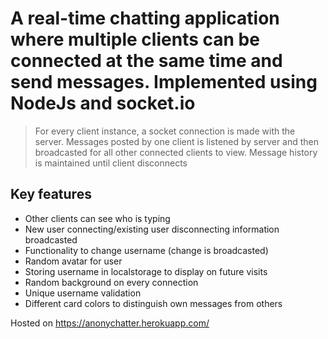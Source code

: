 # A real-time chatting application where multiple clients can be connected at the same time and send messages. Implemented using NodeJs and socket.io

> For every client instance, a socket connection is made with the server. Messages posted by one client is listened by server and then broadcasted for all other connected clients to view. Message history is maintained until client disconnects

## Key features
- Other clients can see who is typing
- New user connecting/existing user disconnecting information broadcasted
- Functionality to change username (change is broadcasted)
- Random avatar for user
- Storing username in localstorage to display on future visits
- Random background on every connection
- Unique username validation
- Different card colors to distinguish own messages from others  

Hosted on https://anonychatter.herokuapp.com/
